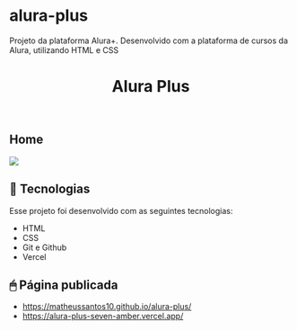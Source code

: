 # alura-plus

Projeto da plataforma Alura+. Desenvolvido com a plataforma de cursos da Alura, utilizando HTML e CSS

<h1 align="center"> Alura Plus </h1>

<br>

<p align="center">
  <h2> Home </h2>  
  <img src="https://user-images.githubusercontent.com/82851463/221641682-06608b9d-81af-4c21-9634-09f521185103.png"/>
</p>

## 🚀 Tecnologias

Esse projeto foi desenvolvido com as seguintes tecnologias:

- HTML
- CSS
- Git e Github
- Vercel

## 🖱 Página publicada

 * https://matheussantos10.github.io/alura-plus/
 * https://alura-plus-seven-amber.vercel.app/
